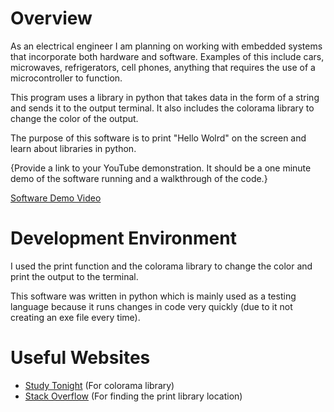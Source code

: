 # Overview

As an electrical engineer I am planning on working with embedded systems that incorporate both hardware and software. Examples of this include cars, microwaves, refrigerators, cell phones, anything that requires the use of a microcontroller to function.

This program uses a library in python that takes data in the form of a string and sends it to the output terminal. It also includes the colorama library to change the color of the output.

The purpose of this software is to print "Hello Wolrd" on the screen and learn about libraries in python.

{Provide a link to your YouTube demonstration.  It should be a one minute demo of the software running and a walkthrough of the code.}

[Software Demo Video](http://youtube.link.goes.here)

# Development Environment

I used the print function and the colorama library to change the color and print the output to the terminal.

This software was written in python which is mainly used as a testing language because it runs changes in code very quickly (due to it not creating an exe file every time).

# Useful Websites

* [Study Tonight](https://www.studytonight.com/python-howtos/how-to-print-colored-text-in-python) (For colorama library)
* [Stack Overflow](https://stackoverflow.com/questions/49430498/print-function-is-from-which-module) (For finding the print library location)